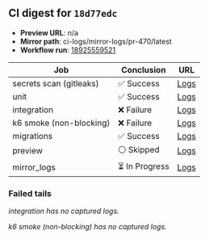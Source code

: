 <!-- AWA-CI-DIGEST -->
## CI digest for `18d77edc`

- **Preview URL**: n/a
- **Mirror path**: ci-logs/mirror-logs/pr-470/latest
- **Workflow run**: [18925559521](https://github.com/AlexBomber12/AWA-App/actions/runs/18925559521)

| Job | Conclusion | URL |
| --- | ---------- | --- |
| secrets scan (gitleaks) | ✅ Success | [Logs](https://github.com/AlexBomber12/AWA-App/actions/runs/18925559521/job/54031686957) |
| unit | ✅ Success | [Logs](https://github.com/AlexBomber12/AWA-App/actions/runs/18925559521/job/54031686968) |
| integration | ❌ Failure | [Logs](https://github.com/AlexBomber12/AWA-App/actions/runs/18925559521/job/54031858864) |
| k6 smoke (non-blocking) | ❌ Failure | [Logs](https://github.com/AlexBomber12/AWA-App/actions/runs/18925559521/job/54031858876) |
| migrations | ✅ Success | [Logs](https://github.com/AlexBomber12/AWA-App/actions/runs/18925559521/job/54031858877) |
| preview | ⚪ Skipped | [Logs](https://github.com/AlexBomber12/AWA-App/actions/runs/18925559521/job/54031954765) |
| mirror_logs | ⏳ In Progress | [Logs](https://github.com/AlexBomber12/AWA-App/actions/runs/18925559521/job/54031954545) |

### Failed tails

_integration has no captured logs._

_k6 smoke (non-blocking) has no captured logs._
